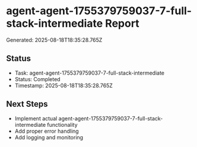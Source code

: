 # agent-agent-1755379759037-7-full-stack-intermediate Report

Generated: 2025-08-18T18:35:28.765Z

## Status
- Task: agent-agent-1755379759037-7-full-stack-intermediate
- Status: Completed
- Timestamp: 2025-08-18T18:35:28.765Z

## Next Steps
- Implement actual agent-agent-1755379759037-7-full-stack-intermediate functionality
- Add proper error handling
- Add logging and monitoring
